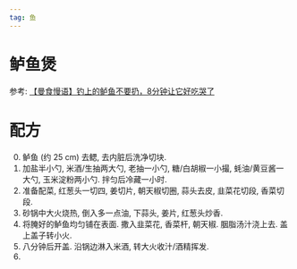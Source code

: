 ```yaml
---
tag: 鱼
---
```


# 鲈鱼煲

参考: [【曼食慢语】钓上的鲈鱼不要扔，8分钟让它好吃哭了](https://www.bilibili.com/video/BV1RA411b7vM)


# 配方

0. 鲈鱼 (约 25 cm) 去鳃, 去内脏后洗净切块.
1. 加盐半小勺, 米酒/生抽两大勺, 老抽一小勺, 糖/白胡椒一小撮, 蚝油/黄豆酱一大勺, 玉米淀粉两小勺. 拌匀后冷藏一小时.
2. 准备配菜, 红葱头一切四, 姜切片, 朝天椒切圈, 蒜头去皮, 韭菜花切段, 香菜切段.
3. 砂锅中大火烧热, 倒入多一点油, 下蒜头, 姜片, 红葱头炒香.
4. 将腌好的鲈鱼均匀铺在表面. 撒入韭菜花, 香菜杆, 朝天椒. 胭脂汤汁浇上去. 盖上盖子转小火. 
5. 八分钟后开盖. 沿锅边淋入米酒, 转大火收汁/酒精挥发.
5. 